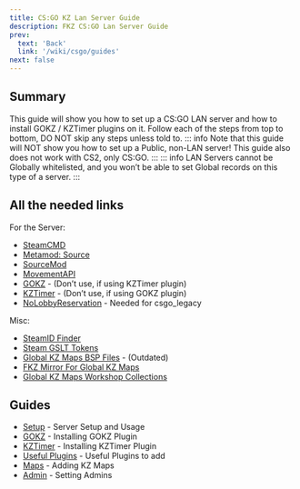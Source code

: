 ```yaml
---
title: CS:GO KZ Lan Server Guide
description: FKZ CS:GO Lan Server Guide
prev: 
  text: 'Back'
  link: '/wiki/csgo/guides'
next: false
---
```


## Summary

This guide will show you how to set up a CS:GO LAN server and how to install GOKZ / KZTimer plugins on it. Follow each of the steps from top to bottom, DO NOT skip any steps unless told to.
::: info
Note that this guide will NOT show you how to set up a Public, non-LAN server! This guide also does not work with CS2, only CS:GO.
:::
::: info
LAN Servers cannot be Globally whitelisted, and you won’t be able to set Global records on this type of a server.
:::

## All the needed links

For the Server:

- [SteamCMD](https://developer.valvesoftware.com/wiki/SteamCMD#Downloading_SteamCMD)
- [Metamod: Source](https://www.sourcemm.net/downloads.php/?branch=stable)
- [SourceMod](https://sourcemod.net/downloads.php?branch=stable)
- [MovementAPI](https://github.com/danzayau/MovementAPI/releases)
- [GOKZ](https://github.com/KZGlobalTeam/gokz/releases) - (Don’t use, if using KZTimer plugin)
- [KZTimer](https://bitbucket.org/kztimerglobalteam/kztimerglobal/downloads/) - (Don’t use, if using GOKZ plugin)
- [NoLobbyReservation](https://github.com/5Dotsu/NoLobbyReservation/releases) - Needed for csgo_legacy

Misc:

- [SteamID Finder](https://steamid.io/)
- [Steam GSLT Tokens](https://steamcommunity.com/dev/managegameservers)
- [Global KZ Maps BSP Files](https://maps.global-api.com/bsps/) - (Outdated)
- [FKZ Mirror For Global KZ Maps](https://maps.femboy.kz/)
- [Global KZ Maps Workshop Collections](https://steamcommunity.com/sharedfiles/filedetails/?id=2354897488)

## Guides

- [Setup](/wiki/csgo/guides/lan/setup) - Server Setup and Usage
- [GOKZ](/wiki/csgo/guides/lan/gokz) - Installing GOKZ Plugin
- [KZTimer](/wiki/csgo/guides/lan/kztimer) - Installing KZTimer Plugin
- [Useful Plugins](/wiki/csgo/guides/lan/useful-plugins) - Useful Plugins to add
- [Maps](/wiki/csgo/guides/lan/maps) - Adding KZ Maps
- [Admin](/wiki/csgo/guides/lan/admin) - Setting Admins
